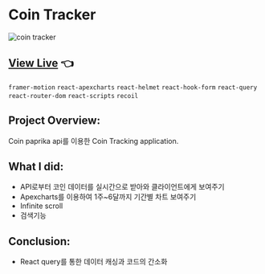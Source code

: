 # Coin Tracker

![coin tracker](https://res.cloudinary.com/dx06ztif0/image/upload/v1679449377/Screen_Recording_2023-03-22_at_10.38.15_jlf5th.gif)

## [View Live](https://the-new-kim.github.io/coin-tracker/) 👈

`framer-motion`
`react-apexcharts`
`react-helmet`
`react-hook-form`
`react-query`
`react-router-dom`
`react-scripts`
`recoil`

## Project Overview:

Coin paprika api를 이용한 Coin Tracking application.

## What I did:

- API로부터 코인 데이터를 실시간으로 받아와 클라이언트에게 보여주기
- Apexcharts를 이용하여 1주~6달까지 기간별 차트 보여주기
- Infinite scroll
- 검색기능

## Conclusion:

- React query를 통한 데이터 캐싱과 코드의 간소화
